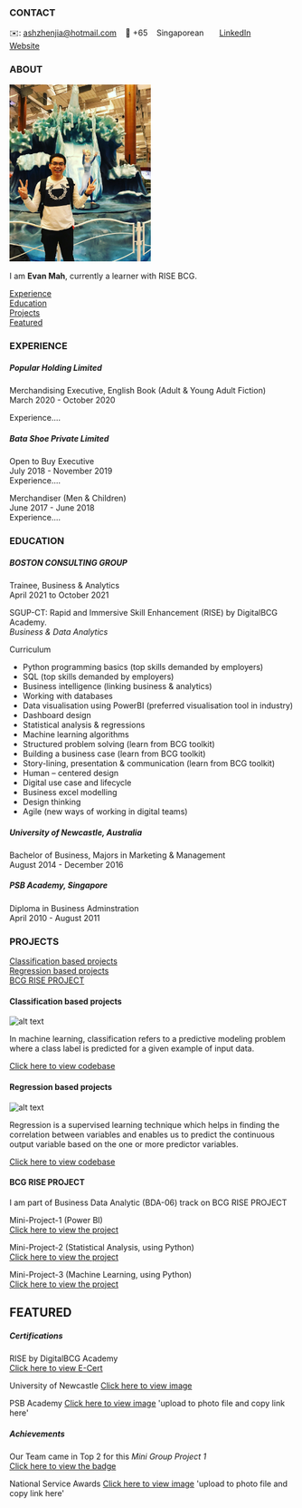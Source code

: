 <!-- CONTACT Section Starts -->
### CONTACT

<!-- Add your details -->
✉️: ashzhenjia@hotmail.com 
&nbsp;&nbsp; 📲 +65 
&nbsp;&nbsp; Singaporean
&nbsp;&nbsp;&nbsp;&nbsp;&nbsp; [LinkedIn](https://www.linkedin.com/in/evan-mah-264b9b127/) 
&nbsp;&nbsp;&nbsp;&nbsp;&nbsp; [Website](NONE)
<!-- CONTACT Section Ends -->

<!-- ABOUT Section Starts -->
### ABOUT
<!-- Add link to your picture -->

<img src="Picture/Selfie-1.JPG" width="250" >

<!-- Add your details -->

I am __Evan Mah__, currently a learner with RISE BCG.


<!-- Add link to the sections -->
[Experience](#experience) <br>
[Education](#education) <br>
[Projects](#projects) <br>
[Featured](#featured) <br> 

<!-- ABOUT Section Ends -->

<!-- EXPERIENCE Section Starts -->
### EXPERIENCE
<!-- Add your details -->
##### Popular Holding Limited
Merchandising Executive, English Book (Adult & Young Adult Fiction) <br>
March 2020 - October 2020 <br>


Experience....


##### Bata Shoe Private Limited
Open to Buy Executive <br>
July 2018 - November 2019 <br>
Experience....

Merchandiser (Men & Children) <br>
June 2017 - June 2018 <br>
Experience....


<!-- EXPERIENCE Section Ends -->



<!-- EDUCATION Section Starts -->
### EDUCATION
<!-- Add your details -->
##### BOSTON CONSULTING GROUP
Trainee, Business & Analytics <br>
April 2021 to October 2021

SGUP-CT: Rapid and Immersive Skill Enhancement (RISE) by DigitalBCG Academy. <br>
_Business & Data Analytics_ <br>

Curriculum <br>
- Python programming basics (top skills demanded by employers)
- SQL (top skills demanded by employers)
- Business intelligence (linking business & analytics)
- Working with databases
- Data visualisation using PowerBI (preferred visualisation tool in industry)
- Dashboard design
- Statistical analysis & regressions
- Machine learning algorithms
- Structured problem solving (learn from BCG toolkit)
- Building a business case (learn from BCG toolkit)
- Story-lining, presentation & communication (learn from BCG toolkit)
- Human – centered design
- Digital use case and lifecycle
- Business excel modelling
- Design thinking
- Agile (new ways of working in digital teams)

##### University of Newcastle, Australia
Bachelor of Business, Majors in Marketing & Management <br>
August 2014 - December 2016

##### PSB Academy, Singapore
Diploma in Business Adminstration <br> 
April 2010 - August 2011

<!-- EDUCATION Section Ends -->




<!-- PROJECTS Section Starts -->
### PROJECTS
<!-- Add your details -->

[Classification based projects](#classification-based-projects) <br>
[Regression based projects](#regression-based-projects) <br>
[BCG RISE PROJECT](#BCG-RISE-PROJECT) <br>

<!-- Add your details -->

#### Classification based projects
![alt text](https://raw.githubusercontent.com/krvishwesh54/Kumar-Vishwesh/main/images/Classification.png)

In machine learning, classification refers to a predictive modeling problem where a class label is predicted for a given example of input data.

[Click here to view codebase](https://github.com/krvishwesh54/DataScience_DeepLearning_MachineLearning/tree/master/Classification)

#### Regression based projects
![alt text](https://raw.githubusercontent.com/krvishwesh54/Kumar-Vishwesh/main/images/Regression.jpg)

Regression is a supervised learning technique which helps in finding the correlation between variables and enables us to predict the continuous output variable based on the one or more predictor variables.

[Click here to view codebase](https://github.com/krvishwesh54/DataScience_DeepLearning_MachineLearning/tree/master/Regression)


#### BCG RISE PROJECT

I am part of Business Data Analytic (BDA-06) track on BCG RISE PROJECT

Mini-Project-1 (Power BI) <br>
[Click here to view the project](https://github.com/YuriEvan/Mini-Project-1/blob/main/README.md)

Mini-Project-2 (Statistical Analysis, using Python) <br>
[Click here to view the project](https://github.com/YuriEvan/Mini-Project-2/blob/main/README.md)

Mini-Project-3 (Machine Learning, using Python) <br>
[Click here to view the project](https://github.com/YuriEvan/Mini-Project-3/blob/main/README.md)


<!-- PROJECTS Section Ends -->

<!-- FEATURED Section Starts -->
## FEATURED
<!-- Add your details -->
##### Certifications

RISE by DigitalBCG Academy <br>
[Click here to view E-Cert](https://www.credly.com/badges/106c11b3-d7ee-4208-985b-79bc29abe892/public_url)

University of Newcastle
[Click here to view image](https://github.com/YuriEvan/Photo/blob/main/Certs/Bachelor%20of%20Business_Zhen%20Jia%20Mah.pdf)

PSB Academy
[Click here to view image](https://www.cre) 'upload to photo file and copy link here'


##### Achievements

Our Team came in Top 2 for this _Mini Group Project 1_ <br>
[Click here to view the badge](https://www.credly.com/badges/6785ca33-25fe-4782-ba36-1c4ee530864d/public_url)

National Service Awards
[Click here to view image](https://www.credly.co) 'upload to photo file and copy link here'

<!-- FEATURED Section Ends -->
